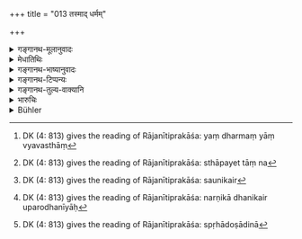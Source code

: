 +++
title = "013 तस्माद् धर्मम्"

+++

<details><summary>गङ्गानथ-मूलानुवादः</summary>

For this reason no one should transgress that favourable decree which the King should ordain in favour of his favourites, or that unfavourable decree that he should ordain against those in his disfavour.—(13).
</details>

<details><summary>मेधातिथिः</summary>

यतः सर्वतेजोमयो राजा **तस्माद्** धेतोर् **इष्टेषु** वल्लभेषु मन्त्रिपुरोहितादिषु कार्यगत्या **धर्मं** कार्यव्यवस्थां[^१५] शास्त्राचाराविरुद्धां **व्यवस्येन्** निश्चित्य स्थापयेन् **न**[^१६]** विचालयेत्** । सा तादृशी राज्ञो ऽनुज्ञा नातिक्रमणीया — "अद्य पुरे सर्वैर् उत्सवः कर्तव्यः । मन्त्रिगेहे विवाहो वर्तते, तत्र सर्वैः संनिधातव्यम् । तथा पशवो नाद्य सैनिकैर्[^१७] हन्तव्याः । न शकुनयो बन्धयितव्याः । नर्तिका धनिकैर् आराधनीया[^१८] एतावन्त्य् अहानि" । एवम् **अनिष्टेष्व्** अपि — "एतेन संसर्गो न कर्तव्यः । एतस्य गृहे प्रवेशो न देयः" । एवंविधो ऽत्र धर्मः पटहघोषादिना[^१९] राज्ञादिष्टो नातिकर्मणीयः । न त्व् अग्निहोत्रादिधर्मव्यवस्थायै वर्णाश्रमिणां राजा प्रभवति, स्मृत्यन्तरविरोधप्रसङ्गात्, अविरोधे चास्मिन् विषये वचनस्यार्थवत्वात् ॥ ७.१३ ॥


[^१९]:
     DK (4: 813) gives the reading of Rājanītiprakāśa: spṛhādoṣādinā


[^१८]:
     DK (4: 813) gives the reading of Rājanītiprakāśa:  narṇikā dhanikair uparodhanīyāḥ


[^१७]:
     DK (4: 813) gives the reading of Rājanītiprakāśa: saunikair


[^१६]:
     DK (4: 813) gives the reading of Rājanītiprakāśa: sthāpayet tāṃ na


[^१५]:
     DK (4: 813) gives the reading of Rājanītiprakāśa: yaṃ dharmaṃ yāṃ vyavasthāṃ
</details>

<details><summary>गङ्गानथ-भाष्यानुवादः</summary>

Because the King ‘contains within himself the splendour of all,’
therefore,—‘*in favour of his favourites*’— towards those ministers,
priests and others who are in favour,—whenever in course of business, a
‘*decree*’— an ordinance, in consonance with Law and Custom—is ordained
or issued by the King;—no one should transgress such a decree. Such a
decree of the King’s should not be disobeyed; such a decree for instance
us—‘To-day, the city should observe a holiday—there is a marriage in the
minister’s house,—all men should be present there,—no animals shall be
slaughtered to-day by the soldiers,—no birds are to be caught,—for so
many days dancing girls shall be entertained by all wealthy men.’

Similarly ‘*against those in disfavour*’,—such a decree as—‘no one shall
associate with this person,—no one should allow him to enter his house’.

When such decrees are issued by the King by the beat of drum etc. they
shall not be transgressed. But the King has no power to control the
ordinances pertaining to religions acts, such as. the *Agnihotra* and
the like, of the orders and castes. Such control would be repugnant to
other *Smṛti* texts; and the present text has its application, without
offending against any *Smṛti* text, in cases indicated above.—(13).
</details>

<details><summary>गङ्गानथ-टिप्पन्यः</summary>

This verse is quoted in *Parāśaramādhava* (Ācāra, p. 392);—and in
*Vīramitrodaya* (Rājanīti, p. 23), which adds the following
notes:—Inasmuch as the king is the centre of all lustre and power, one
should never transgress any lawful and fair commands that his majesty
may issue in regard to his minister, priest or other favourites;—such
commands for instance as—‘To-day should be observed by all the people as
a day of rejoicing, there is a marriage in the minister’s house, all
should be present there, butchers shall kill no animals today, no birds
are to be caught, no debtors are to be imprisoned by their creditors’
and so forth \[these in regard to the king’s favourites.\]—Similarly in
regard to one whom he dislikes, he may issue such orders as—‘none shall
associate with him, he should not be permitted to enter any household,’
and so forth.—Such rules promulgated by the king should not be
disobeyed. In regard to the performance of the *Agnihotra* and such
religious acts, however, the king has no right to interfere at all.

This verse is quoted also in *Rājanītiratnākara* (p. 42b).
</details>

<details><summary>गङ्गानथ-तुल्य-वाक्यानि</summary>

**(verses 7.3-13)  
**

See Comparative notes for [Verse
7.3](http://www.wisdomlib.org/hinduism/book/manusmriti-with-the-commentary-of-medhatithi/d/doc200663.html#comparative-notes "English translation of verse").
</details>

<details><summary>भारुचिः</summary>

न हि राजा वर्णाश्रम-धर्म-प्रवृत्तौ हेतुः,  
शास्त्र-लक्षणत्वाद् धर्माधर्मयोः ।  
अव्यवस्था चैवं स्यात् ।  
व्यवस्था-कारिणा च शास्त्रेण भवितव्यम् ।  
तथा च बहु-कृत्वस् तद्-उक्तिः।  
तद्-विरोधश् चान्याय्यः ।  
यतः प्रकरणाद् राज-स्तुति-परम् एतत् प्रत्यवगन्तव्यम् ।  
लौकिक-धर्मापेक्षया वेद-विज्ञेयं शास्त्रम् ।  
समाप्ता राजोत्पत्तिः ॥ ७.१३ ॥

_अधुना तत्सहकारी दण्डो व्याक्रियते-_
</details>

<details><summary>Bühler</summary>

013	Let no (man), therefore, transgress that law which favourites, nor (his orders) which inflict pain on those in disfavour.
</details>
